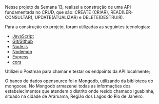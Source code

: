 Nesse projeto da Semana 13, realizei a construção de uma API fundamentada no CRUD, que são:  CREATE (CRIAR), READ(LER-CONSULTAR), UPDATE(ATUALIZAR) e DELETE(DESTRUIR).

Para a construção do projeto, foram utilizadas as seguintes tecnologias:

- [JavaScript](https://www.javascript.com/)
- [Git/Github](https://github.com/)
- [Node.js](https://nodejs.org/en/)
- [Nodemon](https://nodemon.io/)
- [Express](https://expressjs.com/pt-br/)
- [cors](https://www.npmjs.com/package/cors)

Utilizei o Postman para chamar e testar os endpoints da API localmente;

O banco de dados opensource foi o Mongodb, utilizando da biblioteca do mongoose. No Mongodb armazenei todas as informações dos estabelecimentos que atendem o distrito onde resido chamado Iguabinha, situado na cidade de Araruama, Região dos Lagos do Rio de Janeiro.